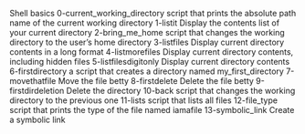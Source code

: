 Shell basics
0-current_working_directory script that prints the absolute path name of the current working directory
1-listit Display the contents list of your current directory
2-bring_me_home script that changes the working directory to the user’s home directory
3-listfiles Display current directory contents in a long format
4-listmorefiles Display current directory contents, including hidden files
5-listfilesdigitonly Display current directory contents
6-firstdirectory a script that creates a directory named my_first_directory
7-movethatfile Move the file betty
8-firstdelete Delete the file betty
9-firstdirdeletion Delete the directory
10-back script that changes the working directory to the previous one
11-lists script that lists all files
12-file_type script that prints the type of the file named iamafile
13-symbolic_link Create a symbolic link

